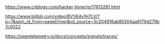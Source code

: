 # 

https://www.cnblogs.com/hacker-linner/p/17613281.html

https://www.bilibili.com/video/BV1i64y1H7LV/?p=7&spm_id_from=pageDriver&vd_source=3c204916ab85304aa9179d279b7c0022

https://opentelemetry.io/docs/concepts/signals/traces/
